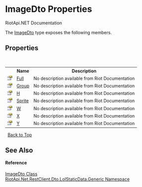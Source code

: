 # ImageDto Properties
RiotApi.NET Documentation 

The <a href="f9091cc8-cb27-d648-62fe-a0a98c3a62d0">ImageDto</a> type exposes the following members.


## Properties
&nbsp;<table><tr><th></th><th>Name</th><th>Description</th></tr><tr><td>![Public property](media/pubproperty.gif "Public property")</td><td><a href="eae8462a-1977-ce5a-1e84-277b9eb4bf53">Full</a></td><td>
No description available from Riot Documentation</td></tr><tr><td>![Public property](media/pubproperty.gif "Public property")</td><td><a href="5b585a6b-8f1f-e434-861f-1619a9c308ad">Group</a></td><td>
No description available from Riot Documentation</td></tr><tr><td>![Public property](media/pubproperty.gif "Public property")</td><td><a href="db3a9b1a-0c8f-09ba-9d39-e871eae60fcf">H</a></td><td>
No description available from Riot Documentation</td></tr><tr><td>![Public property](media/pubproperty.gif "Public property")</td><td><a href="cdc44ae4-b096-2d0d-1269-0e70073c1664">Sprite</a></td><td>
No description available from Riot Documentation</td></tr><tr><td>![Public property](media/pubproperty.gif "Public property")</td><td><a href="2abffbb2-6bec-5dfe-af65-d3116000ba1d">W</a></td><td>
No description available from Riot Documentation</td></tr><tr><td>![Public property](media/pubproperty.gif "Public property")</td><td><a href="89454e94-0b01-cbb5-39cc-e4b04258c3c7">X</a></td><td>
No description available from Riot Documentation</td></tr><tr><td>![Public property](media/pubproperty.gif "Public property")</td><td><a href="150909e2-40ea-26ea-52a3-771a8732f0ee">Y</a></td><td>
No description available from Riot Documentation</td></tr></table>&nbsp;
<a href="#imagedto-properties">Back to Top</a>

## See Also


#### Reference
<a href="f9091cc8-cb27-d648-62fe-a0a98c3a62d0">ImageDto Class</a><br /><a href="304beb8e-603a-7dd9-9522-85c438524038">RiotApi.Net.RestClient.Dto.LolStaticData.Generic Namespace</a><br />